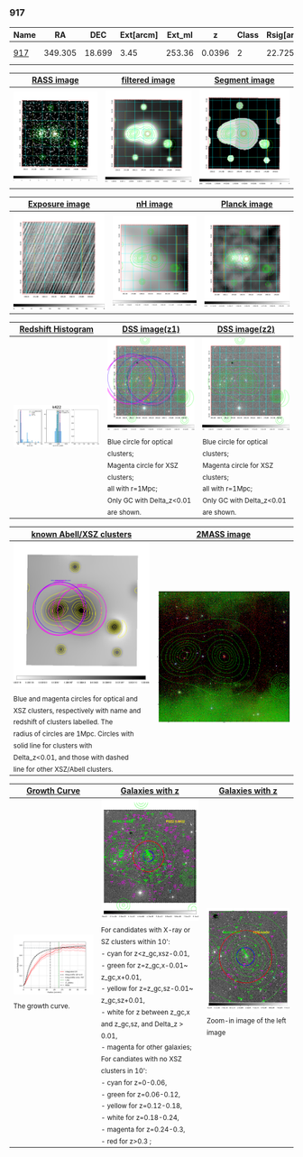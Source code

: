<div STYLE="page-break-after: always;"></div>

### 917

|Name          |RA          |DEC      | Ext[arcm] | Ext_ml | z    | Class| Rsig[arcmin] | CRsig[c/s] | CR500[c/s] | R500[Mpc] |L500[erg/s]|F500[erg/s/cm^2]| M500[Msun]|Tx[keV]|beta|GC(XSZ,Delta_z<0.01)| GC(OPT,Delta_z<0.01)|GC|alias|
|--------------|------------|------------|---|---|-----------|--------|------|------|----|----|----|----|----|----|----|----|----|----|---|
|[917](script/917.md)     | 349.305       | 18.699       | 3.45    | 253.36   | 0.0396 | 2   | 22.725 |0.746 |0.717 |0.809 |4.618e+43 |1.264e-11 |1.564e+14 |2.856 |0.649 |Tar, |A, N, |Tar, A, |k422|

|[RASS image](../image/917/917_img.pdf)|[filtered image](../image/917/917_fil.pdf)|[Segment image](../image/917/917_seg.pdf)|
|-------------------|--------------------|-------------------|
| <img src="../image/917/917_img.png" width="300">  | <img src="../image/917/917_fil.png" width="300">   | <img src="../image/917/917_seg.png" width="300">  |

|[Exposure image](../image/917/917_mex.pdf)| [nH image](../image/917/917_nh.pdf)| [Planck image](../image/917/917_p.pdf)|
|-------------------|--------------------|-------------------|
|<img src="../image/917/917_mex.png" width="300">   | <img src="../image/917/917_nh.png" width="300">    | <img src="../image/917/917_p.png" width="300"> |

|[Redshift Histogram](../image/917/917_zg.pdf) | [DSS image(z1)](../image/917/917_dss_z1.pdf)      |  [DSS image(z2)](../image/917/917_dss_z2.pdf)    |
|-------------------|--------------------|-------------------|
|<img src="../image/917/917_zg.png" width="300"> |<img src="../image/917/917_dss_z1.png" width="300"> <sub><br>Blue circle for optical clusters; <br>Magenta circle for XSZ clusters; <br>all with r=1Mpc; <br>Only GC with Delta_z<0.01 are shown. </sub>| <img src="../image/917/917_dss_z2.png" width="300"><sub><br>Blue circle for optical clusters; <br>Magenta circle for XSZ clusters; <br>all with r=1Mpc; <br>Only GC with Delta_z<0.01 are shown. </sub> |

|[known Abell/XSZ clusters](../image/917/917_m.pdf) | [2MASS image](../image/917/917_2mass.pdf)      |
|-------------------|-------------------|
|<img src=../image/917/917_m.png width="300"> <sub><br>Blue and magenta circles for optical and <br>XSZ clusters, respectively with name and <br>redshift of clusters labelled. The <br>radius of circles are 1Mpc. Circles with <br>solid line for clusters with <br>Delta_z<0.01, and those with dashed <br>line for other XSZ/Abell clusters.        </sub>|<img src="../image/917/917_2mass.png" width="300">  |

|[Growth Curve](../image/917/917_gca_all.png) |[Galaxies with z](../image/917/917_opt_ned.pdf) |[Galaxies with z](../image/917/917_opt_ned_zoom.pdf) |
|-------------------|-------------------|-------------------|
| <img src="../image/917/917_gca_all.png" width="300"> <sub><br>The growth curve.</sub>| <img src=../image/917/917_opt_ned.png width="300"> <br><sub> For candidates with X-ray or SZ clusters within 10': <br> - cyan for z<z_gc,xsz-0.01, <br> - green for z=z_gc,x-0.01~ z_gc,x+0.01, <br> - yellow for z=z_gc,sz-0.01~ z_gc,sz+0.01, <br> - white for z between z_gc,x and z_gc,sz, and Delta_z > 0.01, <br> - magenta for other galaxies; <br>For candiates with no XSZ clusters in 10': <br> - cyan for z=0-0.06, <br> - green for z=0.06-0.12, <br> - yellow for z=0.12-0.18, <br> - white for z=0.18-0.24, <br> - magenta for z=0.24-0.3, <br> - red for z>0.3 ;  </sub>|<img src=../image/917/917_opt_ned_zoom.png width="300">  <br><sub> Zoom-in image of the left image</sub>|




